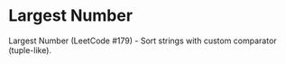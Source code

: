 # Largest Number

Largest Number (LeetCode #179) - Sort strings with custom comparator (tuple-like).
